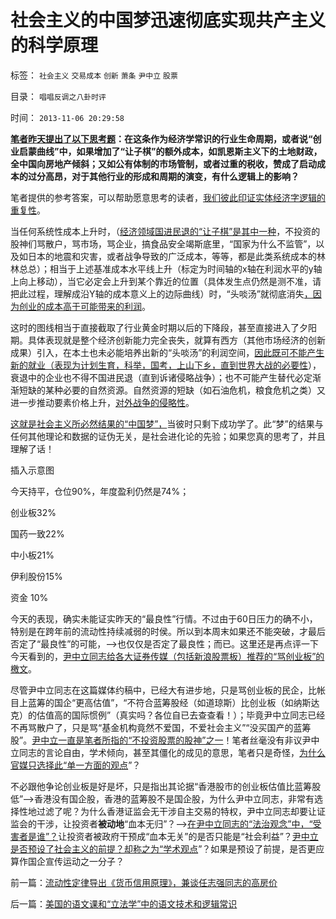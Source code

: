 # 社会主义的中国梦迅速彻底实现共产主义的科学原理

标签： `社会主义` `交易成本` `创新` `萧条` `尹中立` `股票` 

目录： `唱唱反调之八卦时评`

时间： `2013-11-06 20:29:58`

**[笔者昨天提出了以下思考题](../../../2013/11/5/行业周期和创业启蒙的边际曲线.md)：在这条作为经济学常识的行业生命周期，或者说“创业启蒙曲线”中，如果增加了“让子棋”的额外成本，如凯恩斯主义下的土地财政，全中国向房地产倾斜；又如公有体制的市场管制，或者过重的税收，赞成了启动成本的过分高昂，对于其他行业的形成和周期的演变，有什么逻辑上的影响？**

[](http://photo.blog.sina.com.cn/showpic.html#blogid=5563a64d0102eeu4&url=http://album.sina.com.cn/pic/001yX18Ngy6DZk4y9om7a)

笔者提供的参考答案，可以帮助愿意思考的读者，[我们彼此印证实体经济字逻辑的重复性](../../../2012/4/22/个体价值观没有说服他人的义务.md)。

当任何系统性成本上升时，（[经济领域国进民退的“让子棋”是其中一种](../../../2013/11/5/围棋悟道国进民退的成功学的奴才.md)，不投资的股神们骂散户，骂市场，骂企业，搞食品安全竭斯底里，“国家为什么不监管”，以及如日本的地震和灾害，或者战争导致的广泛成本，等等，都是此类系统成本的林林总总）；相当于上述基准成本水平线上升（标定为时间轴的x轴在利润水平的y轴上向上移动），当它必定会上升到某个靠近的位置（具体发生点仍然是测不准，请把此过程，理解成沿Y轴的成本意义上的边际曲线）时，“头啖汤”就彻底消失[，因为创业的成本高于可能带来的利润](../../../2011/11/19/（科学发明＝艺术创作）只有娱乐价值；公有制生产力更高.md)。

这时的图线相当于直接截取了行业黄金时期以后的下降段，甚至直接进入了夕阳期。具体表现就是整个经济创新能力完全丧失，就算有西方（其他市场经济的创新成果）引入，在本土也未必能培养出新的“头啖汤”的利润空间，[因此既可不能产生新的就业（表现为计划生育，科举，国考，上山下乡，直到世界大战的必要性](../../../2013/4/26/集体主义从来不是中国梦，由叶檀公知说起.md)），衰退中的企业也不得不国进民退（直到诉诸侵略战争）；也不可能产生替代必定渐渐短缺的某种必要的自然资源。自然资源的短缺（如石油危机，粮食危机之类）又进一步推动要素价格上升，[对外战争的侵略性](../../../2012/2/19/公有制前提下“同种相残闹革命”是有必要的.md)。

[这就是社会主义所必然结果的“中国梦”，](../../../2013/4/26/集体主义从来不是中国梦，由叶檀公知说起.md)当彼时只剩下成功学了。此“梦”的结果与任何其他理论和数据的证伪无关，是社会进化论的先验；如果您真的思考了，并且理解了话！

插入示意图

[](http://photo.blog.sina.com.cn/showpic.html#blogid=5563a64d0102eev4&url=http://album.sina.com.cn/pic/001yX18Ngy6E0VjZ9m8a8)

今天持平，仓位90%，年度盈利仍然是74%；

创业板32%

国药一致22%

中小板21%

伊利股份15%

资金 10%

今天的表现，确实未能证实昨天的“最良性”行情。不过由于60日压力的确不小，特别是在跨年前的流动性持续减弱的时侯。所以到本周末如果还不能突破，才最后否定了“最良性”的可能，——>也仅仅是否定了最良性；而已。这里还是再点评一下今天看到的，[尹中立同志给各大证券传媒（包括新浪股票板）推荐的“骂创业板”的檄文](http://blog.sina.com.cn/s/blog_4832b09c0102e9p2.html)。

尽管尹中立同志在这篇媒体约稿中，已经大有进步地，只是骂创业板的民企，比帐目上蓝筹的国企“更高估值”，“不符合蓝筹股经（如道琼斯）比创业板（如纳斯达克）的估值高的国际惯例”（真实吗？各位自已去查查看！）；毕竟尹中立同志已经不再骂散户了，只是骂“基金机构竟然不爱国，不爱社会主义”“没买国产的蓝筹股”。[尹中立一直是笔者所指的“不投资股票的股神”之一](../../../2011/12/28/天灾人祸妖孽生；凡有股灾多股神；.md)！笔者丝毫没有非议尹中立同志的言论自由，学术倾向，甚至其僵化的成见的意思，笔者只是奇怪，[为什么官媒只选择此“单一方面的观点](../../../2009/10/9/民意就是民主吗？可定制的民意呢？.md)”？

不必跟他争论创业板是好是坏，只是指出其论据“香港股市的创业板估值比蓝筹股低”——>香港没有国企股，香港的蓝筹股不是国企股，为什么尹中立同志，非常有选择性地过滤了呢？为什么香港证监会无干涉自主交易的特权，尹中立同志却要让证监会的干涉，让投资者**被动地**“血本无归”？——>[在尹中立同志的“法治观念”中，“受害者是谁”？](../../../2012/4/24/证监会不是“证券价格监制会”及斯大林的正义.md)让投资者被政府干预成“血本无关”的是否只能是“社会利益”？[尹中立是否预设了社会主义的前提？却称之为“学术观点](../../../2013/9/21/绝大部分经济学家，不是荒谬的，就是邪恶的，或者没用的.md)”？如果是预设了前提，是否更应算作国企宣传运动之一分子？



前一篇：[流动性定律导出《货币信用原理》，兼谈任志强同志的高房价](../../../2013/11/6/流动性定律导出《货币信用原理》，兼谈任志强同志的高房价.md)

后一篇：[美国的语文课和“立法学”中的语文技术和逻辑常识](../../../2013/11/7/美国的语文课和“立法学”中的语文技术和逻辑常识.md)